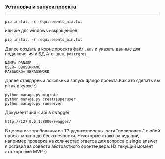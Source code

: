 ### Установка и запуск проекта
***
```
pip install -r requirements_nix.txt
```
или же для windows извращенцев
```
pip install -r requirements_win.txt
```
Далее создать в корне проекта файл `.env` и указать данные для подключения к БД  Атеншен, `postrgres`.
```
NAME= DBNAME
USER= DBUSERNAME
PASSWORD= DBPASSWORD
```
Далее стандарный локальный запуск django проекта.Как это сделать вы и так в курсе :)
```
python manage.py migrate
python manage.py createsuperuser
python manage.py runserver
```
Документация к api в swagger
```
http://127.0.0.1:8000/swagger/
```

В целом все требования из ТЗ удовлетворены, хотя "полировать" любой проект можно до бесконечности. Некоторые этапы валидаций, например проверка на количество ответов для вопроса с single answer я оставил на совести абстрактного фронтэндера.
На текущий момент это хороший MVP :)
